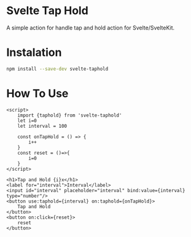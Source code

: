 # Svelte Tap Hold
A simple action for handle tap and hold action for Svelte/SvelteKit.

# Instalation
```bash
npm install --save-dev svelte-taphold
```

# How To Use
```svelte
<script>
	import {taphold} from 'svelte-taphold'
	let i=0
	let interval = 100
	
	const onTapHold = () => {
		i++
	}
	const reset = ()=>{
		i=0
	}
</script>

<h1>Tap and Hold {i}x</h1>
<label for="interval">Interval</label>
<input id="interval" placeholder="interval" bind:value={interval} type="number"/>
<button use:taphold={interval} on:taphold={onTapHold}>
	Tap and Hold
</button>
<button on:click={reset}>
	reset
</button>
```